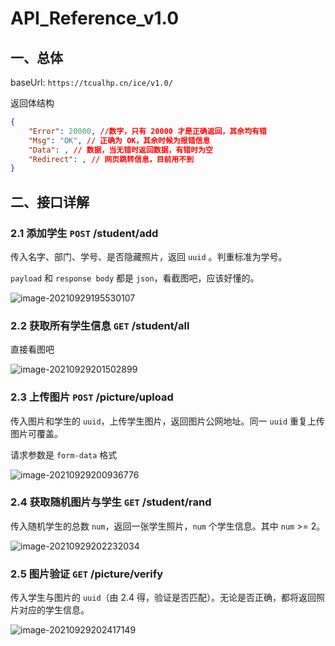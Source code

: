 # API_Reference_v1.0

## 一、总体

baseUrl: `https://tcualhp.cn/ice/v1.0/`

返回体结构

```json
{
    "Error": 20000, //数字，只有 20000 才是正确返回，其余均有错
    "Msg": "OK", // 正确为 OK，其余时候为报错信息
    "Data": , // 数据，当无错时返回数据，有错时为空
    "Redirect": , // 网页跳转信息，目前用不到
}
```

## 二、接口详解

### 2.1 添加学生 `POST` /student/add

传入名字、部门、学号、是否隐藏照片，返回 `uuid` 。判重标准为学号。

`payload` 和 `response body` 都是 `json`，看截图吧，应该好懂的。

![image-20210929195530107](https://bird-notes.oss-cn-hangzhou.aliyuncs.com/img/image-20210929195530107.png)

### 2.2 获取所有学生信息 `GET` /student/all

直接看图吧

![image-20210929201502899](https://bird-notes.oss-cn-hangzhou.aliyuncs.com/img/image-20210929201502899.png)

### 2.3 上传图片 `POST` /picture/upload

传入图片和学生的 `uuid`，上传学生图片，返回图片公网地址。同一 `uuid` 重复上传图片可覆盖。

请求参数是 `form-data` 格式

![image-20210929200936776](https://bird-notes.oss-cn-hangzhou.aliyuncs.com/img/image-20210929200936776.png)

### 2.4 获取随机图片与学生 `GET` /student/rand

传入随机学生的总数 `num`，返回一张学生照片，`num` 个学生信息。其中 `num` >= 2。

![image-20210929202232034](https://bird-notes.oss-cn-hangzhou.aliyuncs.com/img/image-20210929202232034.png)

### 2.5 图片验证 `GET` /picture/verify

传入学生与图片的 `uuid`（由 2.4 得，验证是否匹配）。无论是否正确，都将返回照片对应的学生信息。

![image-20210929202417149](https://bird-notes.oss-cn-hangzhou.aliyuncs.com/img/image-20210929202417149.png)